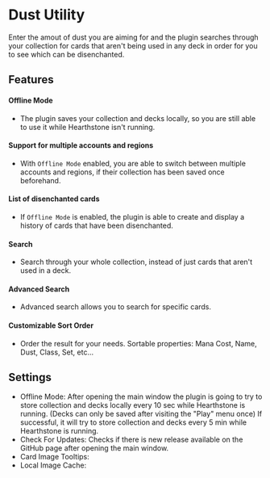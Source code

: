 # Dust Utility
Enter the amout of dust you are aiming for and the plugin searches through your collection for cards that aren't being used in any deck in order for you to see which can be disenchanted.

## Features
#### Offline Mode
- The plugin saves your collection and decks locally, so you are still able to use it while Hearthstone isn't running.
#### Support for multiple accounts and regions
- With `Offline Mode` enabled, you are able to switch between multiple accounts and regions, if their collection has been saved once beforehand.
#### List of disenchanted cards
- If `Offline Mode` is enabled, the plugin is able to create and display a history of cards that have been disenchanted.
#### Search
- Search through your whole collection, instead of just cards that aren't used in a deck.
#### Advanced Search
- Advanced search allows you to search for specific cards.
#### Customizable Sort Order
- Order the result for your needs. Sortable properties: Mana Cost, Name, Dust, Class, Set, etc...

## Settings
* Offline Mode: After opening the main window the plugin is going to try to store collection and decks locally every 10 sec while Hearthstone is running. (Decks can only be saved after visiting the "Play" menu once) If successful, it will try to store collection and decks every 5 min while Hearthstone is running.
* Check For Updates: Checks if there is new release available on the GitHub page after opening the main window.
* Card Image Tooltips:
* Local Image Cache:
